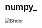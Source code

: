 # numpy_

[![Binder](https://mybinder.org/badge_logo.svg)](https://mybinder.org/v2/gh/nevermind78/numpy_/main)

